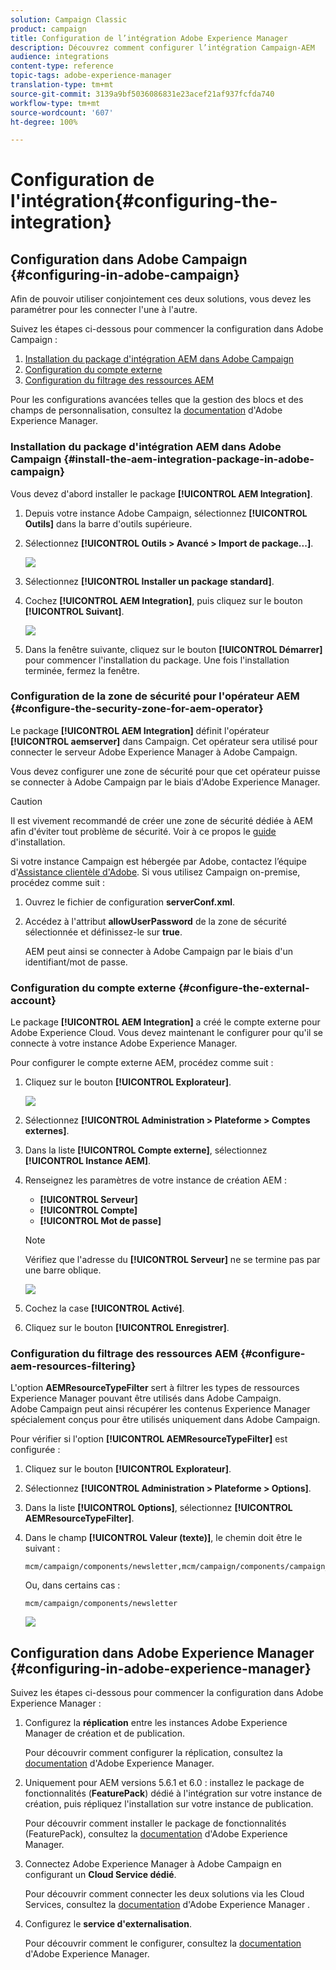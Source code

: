 ```yaml
---
solution: Campaign Classic
product: campaign
title: Configuration de l’intégration Adobe Experience Manager
description: Découvrez comment configurer l’intégration Campaign-AEM
audience: integrations
content-type: reference
topic-tags: adobe-experience-manager
translation-type: tm+mt
source-git-commit: 3139a9bf5036086831e23acef21af937fcfda740
workflow-type: tm+mt
source-wordcount: '607'
ht-degree: 100%

---
```



# Configuration de l&#39;intégration{#configuring-the-integration}

## Configuration dans Adobe Campaign {#configuring-in-adobe-campaign}

Afin de pouvoir utiliser conjointement ces deux solutions, vous devez les paramétrer pour les connecter l&#39;une à l&#39;autre.

Suivez les étapes ci-dessous pour commencer la configuration dans Adobe Campaign :

1. [Installation du package d&#39;intégration AEM dans Adobe Campaign](#install-the-aem-integration-package-in-adobe-campaign)
1. [Configuration du compte externe](#configure-the-external-account)
1. [Configuration du filtrage des ressources AEM](#configure-aem-resources-filtering)

Pour les configurations avancées telles que la gestion des blocs et des champs de personnalisation, consultez la [documentation](https://helpx.adobe.com/fr/experience-manager/6-5/sites/administering/using/campaignonpremise.html) d&#39;Adobe Experience Manager.

### Installation du package d&#39;intégration AEM dans Adobe Campaign {#install-the-aem-integration-package-in-adobe-campaign}

Vous devez d&#39;abord installer le package **[!UICONTROL AEM Integration]**.

1. Depuis votre instance Adobe Campaign, sélectionnez **[!UICONTROL Outils]** dans la barre d&#39;outils supérieure.
1. Sélectionnez **[!UICONTROL Outils > Avancé > Import de package...]**.

   ![](assets/aem_config_1.png)

1. Sélectionnez **[!UICONTROL Installer un package standard]**.
1. Cochez **[!UICONTROL AEM Integration]**, puis cliquez sur le bouton **[!UICONTROL Suivant]**.

   ![](assets/aem_config_2.png)

1. Dans la fenêtre suivante, cliquez sur le bouton **[!UICONTROL Démarrer]** pour commencer l&#39;installation du package. Une fois l&#39;installation terminée, fermez la fenêtre.

### Configuration de la zone de sécurité pour l&#39;opérateur AEM {#configure-the-security-zone-for-aem-operator}

Le package **[!UICONTROL AEM Integration]** définit l&#39;opérateur **[!UICONTROL aemserver]** dans Campaign. Cet opérateur sera utilisé pour connecter le serveur Adobe Experience Manager à Adobe Campaign.

Vous devez configurer une zone de sécurité pour que cet opérateur puisse se connecter à Adobe Campaign par le biais d&#39;Adobe Experience Manager.

>[!CAUTION]
>
>Il est vivement recommandé de créer une zone de sécurité dédiée à AEM afin d&#39;éviter tout problème de sécurité. Voir à ce propos le [guide](../../installation/using/configuring-campaign-server.md#defining-security-zones) d&#39;installation.

Si votre instance Campaign est hébergée par Adobe, contactez l’équipe d&#39;[Assistance clientèle d&#39;Adobe](https://helpx.adobe.com/fr/enterprise/admin-guide.html/enterprise/using/support-for-experience-cloud.ug.html). Si vous utilisez Campaign on-premise, procédez comme suit :

1. Ouvrez le fichier de configuration **serverConf.xml**.
1. Accédez à l&#39;attribut **allowUserPassword** de la zone de sécurité sélectionnée et définissez-le sur **true**.

   AEM peut ainsi se connecter à Adobe Campaign par le biais d&#39;un identifiant/mot de passe.

### Configuration du compte externe {#configure-the-external-account}

Le package **[!UICONTROL AEM Integration]** a créé le compte externe pour Adobe Experience Cloud. Vous devez maintenant le configurer pour qu&#39;il se connecte à votre instance Adobe Experience Manager.

Pour configurer le compte externe AEM, procédez comme suit :

1. Cliquez sur le bouton **[!UICONTROL Explorateur]**.

   ![](assets/aem_config_3.png)

1. Sélectionnez **[!UICONTROL Administration > Plateforme > Comptes externes]**.
1. Dans la liste **[!UICONTROL Compte externe]**, sélectionnez **[!UICONTROL Instance AEM]**.
1. Renseignez les paramètres de votre instance de création AEM :

   * **[!UICONTROL Serveur]**
   * **[!UICONTROL Compte]**
   * **[!UICONTROL Mot de passe]**

   >[!NOTE]
   >
   >Vérifiez que l&#39;adresse du **[!UICONTROL Serveur]** ne se termine pas par une barre oblique.

   ![](assets/aem_config_4.png)

1. Cochez la case **[!UICONTROL Activé]**.
1. Cliquez sur le bouton **[!UICONTROL Enregistrer]**.

### Configuration du filtrage des ressources AEM {#configure-aem-resources-filtering}

L&#39;option **AEMResourceTypeFilter** sert à filtrer les types de ressources Experience Manager pouvant être utilisés dans Adobe Campaign. Adobe Campaign peut ainsi récupérer les contenus Experience Manager spécialement conçus pour être utilisés uniquement dans Adobe Campaign.

Pour vérifier si l&#39;option **[!UICONTROL AEMResourceTypeFilter]** est configurée :

1. Cliquez sur le bouton **[!UICONTROL Explorateur]**.
1. Sélectionnez **[!UICONTROL Administration > Plateforme > Options]**.
1. Dans la liste **[!UICONTROL Options]**, sélectionnez **[!UICONTROL AEMResourceTypeFilter]**.
1. Dans le champ **[!UICONTROL Valeur (texte)]**, le chemin doit être le suivant :

   ```
   mcm/campaign/components/newsletter,mcm/campaign/components/campaign_newsletterpage,mcm/neolane/components/newsletter
   ```

   Ou, dans certains cas :

   ```
   mcm/campaign/components/newsletter
   ```

   ![](assets/aem_config_5.png)

## Configuration dans Adobe Experience Manager {#configuring-in-adobe-experience-manager}

Suivez les étapes ci-dessous pour commencer la configuration dans Adobe Experience Manager :

1. Configurez la **réplication** entre les instances Adobe Experience Manager de création et de publication.

   Pour découvrir comment configurer la réplication, consultez la [documentation](https://helpx.adobe.com/fr/experience-manager/6-5/sites/deploying/using/replication.html) d&#39;Adobe Experience Manager.

1. Uniquement pour AEM versions 5.6.1 et 6.0 : installez le package de fonctionnalités (**FeaturePack**) dédié à l&#39;intégration sur votre instance de création, puis répliquez l&#39;installation sur votre instance de publication.

   Pour découvrir comment installer le package de fonctionnalités (FeaturePack), consultez la [documentation](https://helpx.adobe.com/fr/experience-manager/aem-previous-versions.html) d&#39;Adobe Experience Manager.

1. Connectez Adobe Experience Manager à Adobe Campaign en configurant un **Cloud Service dédié**.

   Pour découvrir comment connecter les deux solutions via les Cloud Services, consultez la [documentation](https://helpx.adobe.com/fr/experience-manager/6-5/sites/administering/using/campaignonpremise.html#ConfiguringAdobeExperienceManager) d&#39;Adobe Experience Manager .

1. Configurez le **service d&#39;externalisation**.

   Pour découvrir comment le configurer, consultez la [documentation](https://helpx.adobe.com/fr/experience-manager/6-5/sites/developing/using/externalizer.html) d&#39;Adobe Experience Manager.

